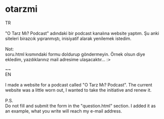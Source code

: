 # otarzmi

TR <br><br>
"O Tarz Mı? Podcast" adındaki bir podcast kanalına website yaptım. Şu anki siteleri birazcık yıpranmıştı, inisiyatif alarak yenilemek istedim. <br>
<br>
Not: <br>
soru.html kısmındaki formu doldurup göndermeyin. Örnek olsun diye ekledim, yazdıklarınız mail adresime ulaşacaktır... :>

~~
<br>
EN <br><br>
I made a website for a podcast called "O Tarz Mı? Podcast". The current website was a little worn out, I wanted to take the initiative and renew it. <br>
<br>
P.S. <br>
Do not fill and submit the form in the "question.html" section. I added it as an example, what you write will reach my e-mail address.
